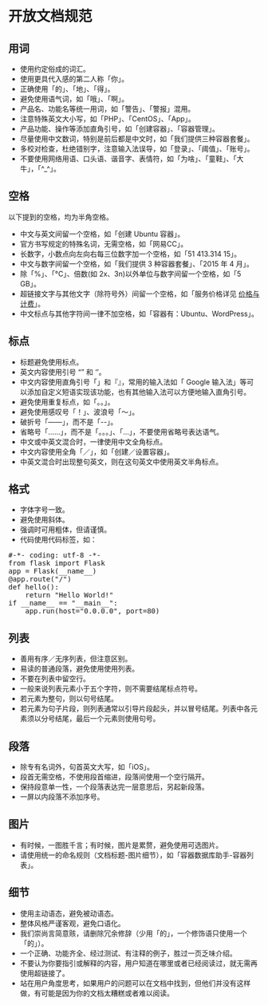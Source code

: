 # 开放文档规范

## 用词
* 使用约定俗成的词汇。
* 使用更具代入感的第二人称「你」。
* 正确使用「的」、「地」、「得」。
* 避免使用语气词，如「哦」、「啊」。
* 产品名、功能名等统一用词，如「警告」、「警报」混用。
* 注意特殊英文大小写，如「PHP」、「CentOS」、「App」。
* 产品功能、操作等添加直角引号，如「创建容器」、「容器管理」。
* 尽量使用中文数词，特别是前后都是中文时，如「我们提供三种容器套餐」。
* 多校对检查，杜绝错别字，注意输入法误导，如「登录」、「阈值」、「账号」。
* 不要使用网络用语、口头语、谐音字、表情符，如「为啥」、「童鞋」、「大牛」，「^_^」。

## 空格
以下提到的空格，均为半角空格。

* 中文与英文间留一个空格，如「创建 Ubuntu 容器」。
* 官方书写规定的特殊名词，无需空格，如「网易CC」。
* 长数字，小数点向左向右每三位数字加一个空格，如「51 413.314 15」。
* 中文与数字间留一个空格，如「我们提供 3 种容器套餐」、「2015 年 4 月」。
* 除「%」、「°C」、倍数(如 2x、3n)以外单位与数字间留一个空格，如「5 GB」。
* 超链接文字与其他文字（除符号外）间留一个空格，如「服务价格详见 [价格与计费](http://support.c.163.com/md.html#!容器服务/服务管理/服务管理价格与计费.md)」。
* 中文标点与其他字符间一律不加空格，如「容器有：Ubuntu、WordPress」。

## 标点

* 标题避免使用标点。
* 英文内容使用引号 “” 和 ‘’。
* 中文内容使用直角引号「」和『』，常用的输入法如「 Google 输入法」等可以添加自定义短语实现该功能，也有其他输入法可以方便地输入直角引号。
* 避免使用重复标点，如「。。」。
* 避免使用感叹号「！」、波浪号「～」。
* 破折号「——」，而不是「--」。
* 省略号「……」，而不是「。。。」、「...」，不要使用省略号表达语气。
* 中文或中英文混合时，一律使用中文全角标点。
* 中文内容使用全角「／」，如「创建／设置容器」。
* 中英文混合时出现整句英文，则在这句英文中使用英文半角标点。

## 格式

* 字体字号一致。
* 避免使用斜体。
* 强调时可用粗体，但请谨慎。
* 代码使用代码标签，如：
<pre>
#-*- coding: utf-8 -*-
from flask import Flask
app = Flask(__name__)
@app.route("/")
def hello():
    return "Hello World!"
if __name__ == "__main__":
    app.run(host="0.0.0.0", port=80)</pre>

## 列表

* 善用有序／无序列表，但注意区别。
* 易读的普通段落，避免使用使用列表。
* 不要在列表中留空行。
* 一般来说列表元素小于五个字符，则不需要结尾标点符号。
* 若元素为整句，则以句号结尾。
* 若元素为句子片段，则列表通常以引导片段起头，并以冒号结尾。列表中各元素须以分号结尾，最后一个元素则使用句号。

## 段落

* 除专有名词外，句首英文大写，如「iOS」。
* 段首无需空格，不使用段首缩进，段落间使用一个空行隔开。
* 保持段意单一性，一个段落表达完一层意思后，另起新段落。
* 一屏以内段落不添加序号。

## 图片

* 有时候，一图胜千言；有时候，图片是累赘，避免使用可选图片。
* 请使用统一的命名规则（文档标题-图片细节），如「容器数据库助手-容器列表」。

## 细节

* 使用主动语态，避免被动语态。
* 整体风格严谨客观，避免口语化。
* 我们崇尚言简意赅，请删除冗余修辞（少用「的」，一个修饰语只使用一个「的」）。
* 一个正确、功能齐全、经过测试、有注释的例子，胜过一页乏味介绍。
* 不要认为你要指引或解释的内容，用户知道在哪里或者已经阅读过，就无需再使用超链接了。
* 站在用户角度思考，如果用户的问题可以在文档中找到，但他们并没有这样做，有可能是因为你的文档太糟糕或者难以阅读。
